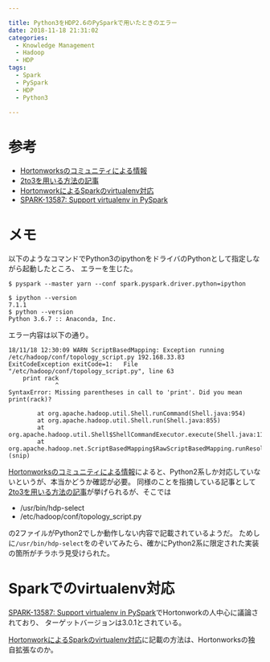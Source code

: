 ```yaml
---

title: Python3をHDP2.6のPySparkで用いたときのエラー
date: 2018-11-18 21:31:02
categories:
  - Knowledge Management
  - Hadoop
  - HDP
tags:
  - Spark
  - PySpark
  - HDP
  - Python3

---
```


# 参考

* [Hortonworksのコミュニティによる情報]
* [2to3を用いる方法の記事]
* [HortonworkによるSparkのvirtualenv対応]
* [SPARK-13587: Support virtualenv in PySpark]

[Hortonworksのコミュニティによる情報]: https://community.hortonworks.com/questions/184869/getting-error-in-python3-kernel-for-pyspark-with-h.html
[2to3を用いる方法の記事]: https://stackoverflow.com/questions/52874985/how-to-enable-python3-support-on-hdp-2-6
[HortonworkによるSparkのvirtualenv対応]: https://community.hortonworks.com/articles/104949/using-virtualenv-with-pyspark-1.html
[SPARK-13587: Support virtualenv in PySpark]: https://issues.apache.org/jira/browse/SPARK-13587

# メモ

以下のようなコマンドでPython3のipythonをドライバのPythonとして指定しながら起動したところ、
エラーを生じた。

```
$ pyspark --master yarn --conf spark.pyspark.driver.python=ipython

$ ipython --version
7.1.1
$ python --version
Python 3.6.7 :: Anaconda, Inc.
```

エラー内容は以下の通り。

```
18/11/18 12:30:09 WARN ScriptBasedMapping: Exception running /etc/hadoop/conf/topology_script.py 192.168.33.83
ExitCodeException exitCode=1:   File "/etc/hadoop/conf/topology_script.py", line 63
    print rack
             ^
SyntaxError: Missing parentheses in call to 'print'. Did you mean print(rack)?

        at org.apache.hadoop.util.Shell.runCommand(Shell.java:954)
        at org.apache.hadoop.util.Shell.run(Shell.java:855)
        at org.apache.hadoop.util.Shell$ShellCommandExecutor.execute(Shell.java:1163)
        at org.apache.hadoop.net.ScriptBasedMapping$RawScriptBasedMapping.runResolveComman
(snip)
```

[Hortonworksのコミュニティによる情報]によると、Python2系しか対応していないというが、本当かどうか確認が必要。
同様のことを指摘している記事として[2to3を用いる方法の記事]が挙げられるが、そこでは

* /usr/bin/hdp-select
* /etc/hadoop/conf/topology_script.py

の2ファイルがPython2でしか動作しない内容で記載されているようだ。
ためしに`/usr/bin/hdp-select`をのぞいてみたら、確かにPython2系に限定された実装の箇所がチラホラ見受けられた。

# Sparkでのvirtualenv対応

[SPARK-13587: Support virtualenv in PySpark]でHortonworkの人中心に議論されており、
ターゲットバージョンは3.0.1とされている。

[HortonworkによるSparkのvirtualenv対応]に記載の方法は、Hortonworksの独自拡張なのか。
